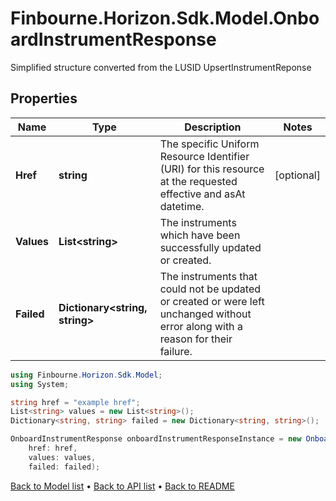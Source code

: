 # Finbourne.Horizon.Sdk.Model.OnboardInstrumentResponse
Simplified structure converted from the LUSID UpsertInstrumentReponse

## Properties

Name | Type | Description | Notes
------------ | ------------- | ------------- | -------------
**Href** | **string** | The specific Uniform Resource Identifier (URI) for this resource at the requested effective and asAt datetime. | [optional] 
**Values** | **List&lt;string&gt;** | The instruments which have been successfully updated or created. | 
**Failed** | **Dictionary&lt;string, string&gt;** | The instruments that could not be updated or created or were left unchanged without error along with a reason for their failure. | 

```csharp
using Finbourne.Horizon.Sdk.Model;
using System;

string href = "example href";
List<string> values = new List<string>();
Dictionary<string, string> failed = new Dictionary<string, string>();

OnboardInstrumentResponse onboardInstrumentResponseInstance = new OnboardInstrumentResponse(
    href: href,
    values: values,
    failed: failed);
```

[Back to Model list](../README.md#documentation-for-models) &#8226; [Back to API list](../README.md#documentation-for-api-endpoints) &#8226; [Back to README](../README.md)
